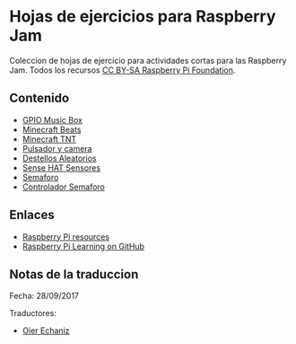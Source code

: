 # Hojas de ejercicios para Raspberry Jam 

Coleccion de hojas de ejercicio para actividades cortas para las Raspberry Jam. Todos los recursos [CC BY-SA Raspberry Pi Foundation](https://github.com/raspberrypilearning/jam-worksheets/blob/master/LICENCE.md).

## Contenido

- [GPIO Music Box](gpio-music-box/README.md)
- [Minecraft Beats](minecraft-beats/README.md)
- [Minecraft TNT](minecraft-tnt/README.md)
- [Pulsador y camera](push-button-camera/README.md)
- [Destellos Aleatorios](random-sparkles/README.md)
- [Sense HAT Sensores](sense-hat-sensors/README.md)
- [Semaforo](traffic-lights/README.md)
- [Controlador Semaforo](traffic-lights-controller/README.md)

## Enlaces

- [Raspberry Pi resources](https://www.raspberrypi.org/resources/)
- [Raspberry Pi Learning on GitHub](https://github.com/raspberrypilearning)

## Notas de la traduccion
 Fecha: 28/09/2017
 
 Traductores:
 - [Oier Echaniz](https://github.com/oiertwo)

